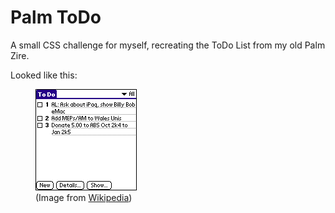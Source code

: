 # Palm ToDo

A small CSS challenge for myself, recreating the ToDo List from my old Palm Zire.

Looked like this:

<figure>
	<img style="border:1px solid #000;" src="Palmtodo41.png" alt="Palm ToDo application screenshot" />
	<figcaption>
		(Image from <a href="http://en.wikipedia.org/wiki/Palm_OS">Wikipedia</a>)
	</figcaption>
</figure>

